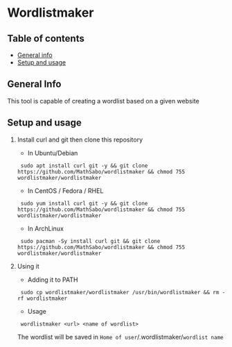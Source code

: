 # Wordlistmaker #

## Table of contents

* [General info](#general-info)
* [Setup and usage](#Setup-and-usage)

## General Info

This tool is capable of creating a wordlist based on a given website

## Setup and usage

1. Install curl and git then clone this repository
    * In Ubuntu/Debian
    ```
     sudo apt install curl git -y && git clone https://github.com/MathSabo/wordlistmaker && chmod 755 wordlistmaker/wordlistmaker
    ```
    * In CentOS / Fedora / RHEL
    ```
     sudo yum install curl git -y && git clone https://github.com/MathSabo/wordlistmaker && chmod 755 wordlistmaker/wordlistmaker
    ```
    * In ArchLinux
    ```
     sudo pacman -Sy install curl git && git clone https://github.com/MathSabo/wordlistmaker && chmod 755 wordlistmaker/wordlistmaker
    ```
2. Using it
    * Adding it to PATH
    ```
     sudo cp wordlistmaker/wordlistmaker /usr/bin/wordlistmaker && rm -rf wordlistmaker
    ```

    * Usage
    ```
     wordlistmaker <url> <name of wordlist>
    ```
    The wordlist will be saved in `Home of user`/.wordlistmaker/`wordlist name`

